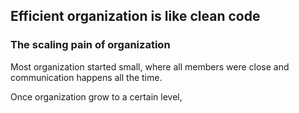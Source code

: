 ## Efficient organization is like clean code

### The scaling pain of organization

Most organization started small, where all members were close and communication happens all the time.

Once organization grow to a certain level,   
